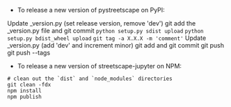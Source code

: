 - To release a new version of pystreetscape on PyPI:

Update _version.py (set release version, remove 'dev')
git add the _version.py file and git commit
`python setup.py sdist upload`
`python setup.py bdist_wheel upload`
`git tag -a X.X.X -m 'comment'`
Update _version.py (add 'dev' and increment minor)
git add and git commit
git push
git push --tags

- To release a new version of streetscape-jupyter on NPM:

```
# clean out the `dist` and `node_modules` directories
git clean -fdx
npm install
npm publish
```
